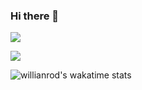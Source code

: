 ### Hi there 👋

<!--
**Fayst2D/Fayst2D** is a ✨ _special_ ✨ repository because its `README.md` (this file) appears on your GitHub profile.

Here are some ideas to get you started:

- 🔭 I’m currently working on ...
- 🌱 I’m currently learning ...
- 👯 I’m looking to collaborate on ...
- 🤔 I’m looking for help with ...
- 💬 Ask me about ...
- 📫 How to reach me: ...
- 😄 Pronouns: ...
- ⚡ Fun fact: ...
-->


<p><img src ="https://github-readme-stats.vercel.app/api?username=Fayst2D&show_icons=true&theme=radical"/></p>
<img src ="https://github-readme-stats.vercel.app/api/top-langs/?username=Fayst2D&layout=compact&hide=QMake&theme=radical"/>








![willianrod's wakatime stats](https://github-readme-stats.vercel.app/api/wakatime?username=Fayst2D&theme=radical)

